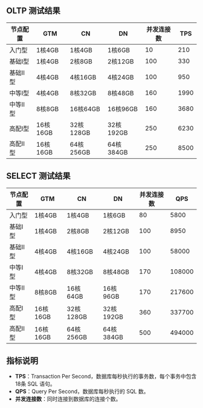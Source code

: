 
## OLTP 测试结果
| 节点配置 | GTM     | CN       | DN       | 并发连接数 | TPS  |
| -------- | ------- | -------- | -------- | ---------- | ---- |
| 入门型     | 1核4GB   | 1核4GB    | 1核6GB    | 10         | 210  |
| 基础Ⅰ型  | 1核4GB   | 2核8GB    | 2核12GB   | 100        | 330  |
| 基础Ⅱ型  | 4核4GB   | 4核16GB   | 4核24GB   | 100        | 950  |
| 中等Ⅰ型  | 4核4GB   | 8核32GB   | 8核48GB   | 160        | 1990 |
| 中等Ⅱ型  | 8核8GB   | 16核64GB  | 16核96GB  | 160        | 3680 |
| 高配Ⅰ型  | 16核16GB | 32核128GB | 32核192GB | 250        | 6230 |
| 高配Ⅱ型  | 16核16GB | 64核256GB | 64核384GB | 250        | 8500 |

## SELECT 测试结果
| 节点配置 | GTM     | CN       | DN       | 并发连接数 | QPS    |
| -------- | ------- | -------- | -------- | ---------- | ------ |
| 入门型     | 1核4GB   | 1核4GB    | 1核6GB    | 80         | 5800   |
| 基础Ⅰ型  | 1核4GB   | 2核8GB    | 2核12GB   | 100        | 8950   |
| 基础Ⅱ型  | 4核4GB   | 4核16GB   | 4核24GB   | 100        | 58000  |
| 中等Ⅰ型  | 4核4GB   | 8核32GB   | 8核48GB   | 170        | 108000 |
| 中等Ⅱ型  | 8核8GB   | 16核64GB  | 16核96GB  | 170        | 217600 |
| 高配Ⅰ型  | 16核16GB | 32核128GB | 32核192GB | 360        | 337700 |
| 高配Ⅱ型  | 16核16GB | 64核256GB | 64核384GB | 500        | 494000 |

## 指标说明
- **TPS**：Transaction Per Second，数据库每秒执行的事务数，每个事务中包含18条 SQL 语句。
- **QPS**：Query Per Second，数据库每秒执行的 SQL 数。
- **并发连接数**：同时连接到数据库的连接个数。

